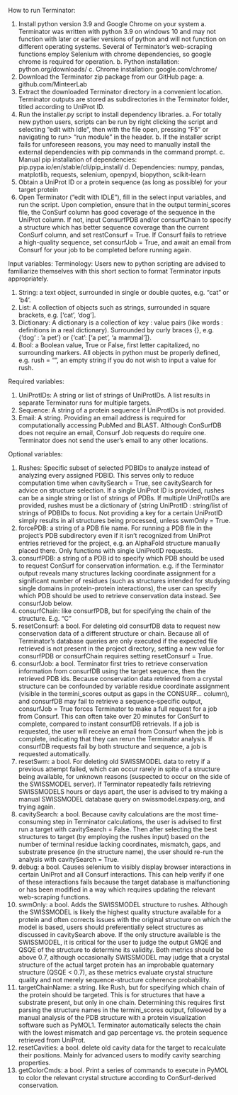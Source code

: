 How to run Terminator:
1.	Install python version 3.9 and Google Chrome on your system
  a.	Terminator was written with python 3.9 on windows 10 and may not function with later or earlier versions of python and will not function on different operating systems. Several of Terminator’s web-scraping functions employ Selenium with chrome dependencies, so google chrome is required for operation.
  b.	Python installation: python.org/downloads/
  c.	Chrome installation: google.com/chrome/
2.	Download the Terminator zip package from our GitHub page:
  a.	github.com/MinteerLab
3.	Extract the downloaded Terminator directory in a convenient location. Terminator outputs are stored as subdirectories in the Terminator folder, titled according to UniProt ID.
4.	Run the installer.py script to install dependency libraries. 
  a.	For totally new python users, scripts can be run by right clicking the script and selecting “edit with Idle”, then with the file open, pressing “F5” or navigating to run> “run module” in the header.
  b.	If the installer script fails for unforeseen reasons, you may need to manually install the external dependencies with pip commands in the command prompt.
  c.	Manual pip installation of dependencies: pip.pypa.io/en/stable/cli/pip_install/
  d.	Dependencies: numpy, pandas, matplotlib, requests, selenium, openpyxl, biopython, scikit-learn
5.	Obtain a UniProt ID or a protein sequence (as long as possible) for your target protein
6.	Open Terminator (“edit with IDLE”), fill in the select input variables, and run the script. Upon completion, ensure that in the output termini_scores file, the ConSurf column has good coverage of the sequence in the UniProt column. If not, input ConsurfPDB and/or consurfChain to specify a structure which has better sequence coverage than the current ConSurf column, and set restConsurf = True. If Consurf fails to retrieve a high-quality sequence, set consurfJob = True, and await an email from Consurf for your job to be completed before running again. 



Input variables:
Terminology:
Users new to python scripting are advised to familiarize themselves with this short section to format Terminator inputs appropriately. 
1.	String: 	a text object, surrounded in single or double quotes, e.g. “cat” or ‘b4’.
2.	List: 	A collection of objects such as strings, surrounded in square brackets, e.g. [‘cat’, ‘dog’]. 
3.	Dictionary:	A dictionary is a collection of key : value pairs (like words : definitions in a real dictionary). Surrounded by curly braces {}, e.g. {‘dog’ : ’a pet’} or {‘cat’: [‘a pet’, ‘a mammal’]}.  
4.	Bool: 	a Boolean value, True or False, first letter capitalized, no surrounding markers.
All objects in python must be properly defined, e.g. rush = “”, an empty string if you do not wish to input a value for rush.

Required variables:
1.	UniProtIDs: A string or list of strings of UniProtIDs. A list results in separate Terminator runs for multiple targets.
2.	Sequence:	A string of a protein sequence if UniProtIDs is not provided.
3.	Email: 	A string. Providing an email address is required for computationally accessing PubMed and BLAST. Although ConSurfDB does not require an email, Consurf Job requests do require one. Terminator does not send the user’s email to any other locations.

Optional variables:
1.	Rushes: 		Specific subset of selected PDBIDs to analyze instead of analyzing every assigned PDBID. This serves only to reduce computation time when cavitySearch = True, see cavitySearch for advice on structure selection.
If a single UniProt ID is provided, rushes can be a single string or list of strings of PDBs. 
If multiple UniProtIDs are provided, rushes must be a dictionary of {string UniProtID : string/list of strings of PDBIDs to focus. Not providing a key for a certain UniProtID simply results in all structures being processed, unless swmOnly = True.
2.	forcePDB:     	a string of a PDB file name. For running a PDB file in the project’s PDB subdirectory even if it isn’t recognized from UniProt entries retrieved for the project, e.g. an AlphaFold structure manually placed there. Only functions with single UniProtID requests. 
3.	consurfPDB:   	a string of a PDB id to specify which PDB should be used to request ConSurf for conservation information. e.g. if the Terminator output reveals many structures lacking coordinate assignment for a significant number of residues (such as structures intended for studying single domains in protein-protein interactions), the user can specify which PDB should be used to retrieve conservation data instead. See consurfJob below. 
4.	consurfChain:  	like consurfPDB, but for specifying the chain of the structure. E.g. “C”
5.	resetConsurf:  	a bool. For deleting old consurfDB data to request new conservation data of a different structure or chain. Because all of Terminator’s database queries are only executed if the expected file retrieved is not present in the project directory, setting a new value for consurfPDB or consurfChain requires setting resetConsurf = True.
6.	consurfJob:    	a bool. Terminator first tries to retrieve conservation information from consurfDB using the target sequence, then the retrieved PDB ids. Because conservation data retrieved from a crystal structure can be confounded by variable residue coordinate assignment (visible in the termini_scores output as gaps in the CONSURF… column), and consurfDB may fail to retrieve a sequence-specific output, consurfJob = True forces Terminator to make a full request for a job from Consurf. This can often take over 20 minutes for ConSurf to complete, compared to instant consurfDB retrievals. If a job is requested, the user will receive an email from Consurf when the job is complete, indicating that they can rerun the Terminator analysis. If consurfDB requests fail by both structure and sequence, a job is requested automatically.
7.	resetSwm:      	a bool. For deleting old SWISSMODEL data to retry if a previous attempt failed, which can occur rarely in spite of a structure being available, for unknown reasons (suspected to occur on the side of the SWISSMODEL server). If Terminator repeatedly fails retrieving SWISSMODELS hours or days apart, the user is advised to try making a manual SWISSMODEL database query on swissmodel.expasy.org, and trying again.
8.	cavitySearch:	a bool. Because cavity calculations are the most time-consuming step in Terminator calculations, the user is advised to first run a target with cavitySearch = False. Then after selecting the best structures to target (by employing the rushes input) based on the number of terminal residue lacking coordinates, mismatch, gaps, and substrate presence (in the structure name), the user should re-run the analysis with cavitySearch = True.
9.	debug:        	a bool. Causes selenium to visibly display browser interactions in certain UniProt and all Consurf interactions. This can help verify if one of these interactions fails because the target database is malfunctioning or has been modified in a way which requires updating the relevant web-scraping functions.
10.	swmOnly: 		a bool. Adds the SWISSMODEL structure to rushes. Although the SWISSMODEL is likely the highest quality structure available for a protein and often corrects issues with the original structure on which the model is based, users should preferentially select structures as discussed in cavitySearch above. If the only structure available is the SWISSMODEL, it is critical for the user to judge the output GMQE and QSQE of the structure to determine its validity. Both metrics should be above 0.7, although occasionally SWISSMODEL may judge that a crystal structure of the actual target protein has an improbable quaternary structure (QSQE < 0.7), as these metrics evaluate crystal structure quality and not merely sequence-structure coherence probability.
11.	targetChainName: a string. like Rush, but for specifying which chain of the protein should be targeted. This is for structures that have a substrate present, but only in one chain. Determining this requires first parsing the structure names in the termini_scores output, followed by a manual analysis of the PDB structure with a protein visualization software such as PyMOL1. Terminator automatically selects the chain with the lowest mismatch and gap percentage vs. the protein sequence retrieved from UniProt.
12.	resetCavities: 	a bool. delete old cavity data for the target to recalculate their positions. Mainly for advanced users to modify cavity searching properties.
13.	getColorCmds: 	a bool. Print a series of commands to execute in PyMOL to color the relevant crystal structure according to ConSurf-derived conservation.

